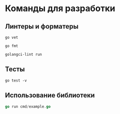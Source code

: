 # Команды для разработки

## Линтеры и форматеры
```shell
go vet
```

```shell
go fmt
```

```shell
golangci-lint run
```

## Тесты

```shell
go test -v
```

## Использование библиотеки
```go
go run cmd/example.go
```